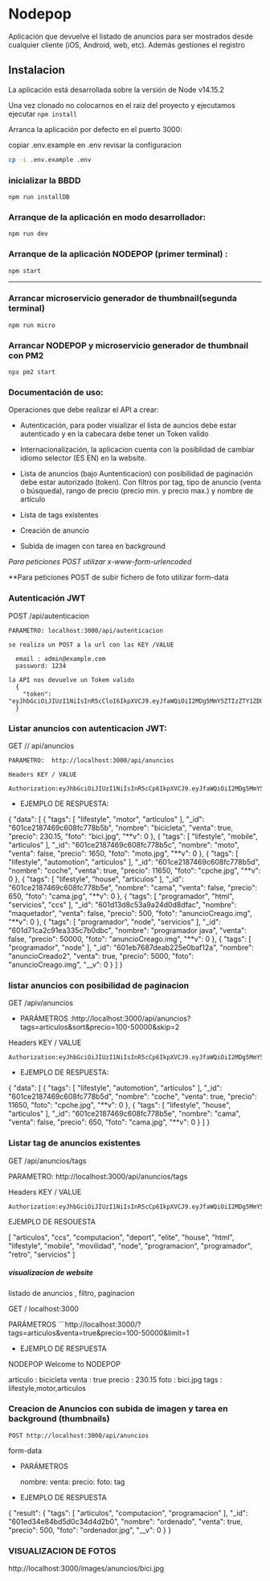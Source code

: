 # Nodepop

Aplicación que devuelve el listado de anuncios para ser mostrados desde cualquier cliente (iOS, Android, web, etc). Además gestiones el registro

## Instalacion

La aplicación está desarrollada sobre la versión de Node v14.15.2

Una vez clonado no colocarnos en el raiz del proyecto y ejecutamos ejecutar `npm install`

Arranca la aplicación por defecto en el puerto 3000:

copiar .env.example en .env revisar la configuracion

```sh
cp -i .env.example .env
```

### inicializar la BBDD

```
npm run installDB
```

### Arranque de la aplicación en modo desarrollador:

```
npm run dev
```

### Arranque de la aplicación NODEPOP (primer terminal) :

```
npm start
```

---

### Arrancar microservicio generador de thumbnail(segunda terminal)

```
npm run micro
```

### Arrancar NODEPOP y microservicio generador de thumbnail con PM2

```
npx pm2 start
```

### Documentación de uso:

Operaciones que debe realizar el API a crear:

- Autenticación, para poder visializar el lista de auncios debe estar autenticado y en la cabecara debe tener un Token valido

- Internacionalización, la aplicacion cuenta con la posiblidad de cambiar idiomo selector (ES EN) en la website.

- Lista de anuncios (bajo Auntenticacion) con posibilidad de paginación debe estar autorizado (token). Con filtros por tag, tipo de anuncio
  (venta o búsqueda), rango de precio (precio min. y precio max.) y nombre de artículo

- Lista de tags existentes
- Creación de anuncio
- Subida de imagen con tarea en background

_Para peticiones POST utilizar x-www-form-urlencoded_

\*\*Para peticiones POST de subir fichero de foto utilizar form-data

### Autenticación JWT

POST /api/autenticacion

    PARAMETRO: localhost:3000/api/autenticacion

    se realiza un POST a la url con las KEY /VALUE

      email : admin@example.com
      password: 1234

    la API nos devuelve un Tokem valido
      {
        "token": "eyJhbGciOiJIUzI1NiIsInR5cCloI6IkpXVCJ9.eyJfaWQiOiI2MDg5MmY5ZTIzZTY1ZDUyODhlOTAwYjEiLCJpYXQiOjE2MjA1NDgwMzEsImV4cCI6MTYyMDU1NTIzMX0.nrl_gtzOGsjNn4ZAv5PfkTJnsWaXXHIZELwGLP1YWME"
      }

### Listar anuncios con autenticacion JWT:

GET // api/anuncios

    PARAMETRO:  http://localhost:3000/api/anuncios

    Headers KEY / VALUE

    Authorization:eyJhbGciOiJIUzI1NiIsInR5cCp6IkpXVCJ9.eyJfaWQiOiI2MDg5MmY5ZTIzZTY1ZDUyODhlOTAwYjEiLCJpYXQiOjE2MjA1NDgwMzEsImV4cCI6MTYyMDU1NTIzMX0.nrl_gtzOGsjNn4ZAv5PfkTJnsWaXXHIZELwGLP1YWME

- EJEMPLO DE RESPUESTA:

{
"data": [
{
"tags": [
"lifestyle",
"motor",
"articulos"
],
"\_id": "601ce2187469c608fc778b5b",
"nombre": "bicicleta",
"venta": true,
"precio": 230.15,
"foto": "bici.jpg",
"**v": 0
},
{
"tags": [
"lifestyle",
"mobile",
"articulos"
],
"\_id": "601ce2187469c608fc778b5c",
"nombre": "moto",
"venta": false,
"precio": 1650,
"foto": "moto.jpg",
"**v": 0
},
{
"tags": [
"lifestyle",
"automotion",
"articulos"
],
"\_id": "601ce2187469c608fc778b5d",
"nombre": "coche",
"venta": true,
"precio": 11650,
"foto": "cpche.jpg",
"**v": 0
},
{
"tags": [
"lifestyle",
"house",
"articulos"
],
"\_id": "601ce2187469c608fc778b5e",
"nombre": "cama",
"venta": false,
"precio": 650,
"foto": "cama.jpg",
"**v": 0
},
{
"tags": [
"programador",
"html",
"servicios",
"ccs"
],
"\_id": "601d13d8c53a9a24d0d8dfac",
"nombre": "maquetador",
"venta": false,
"precio": 500,
"foto": "anuncioCreago.img",
"**v": 0
},
{
"tags": [
"programador",
"node",
"servicios"
],
"\_id": "601d71ca2c91ea335c7b0dbc",
"nombre": "programador java",
"venta": false,
"precio": 50000,
"foto": "anuncioCreago.img",
"**v": 0
},
{
"tags": [
"programador",
"node"
],
"\_id": "601eb7687deab225e0baf12a",
"nombre": "anuncioCreado2",
"venta": true,
"precio": 5000,
"foto": "anuncioCreago.img",
"\_\_v": 0
}
]
}

### listar anuncios con posibilidad de paginacion

GET /apiv/anuncios

- PARÁMETROS :http://localhost:3000/api/anuncios?tags=articulos&sort&precio=100-50000&skip=2

Headers KEY / VALUE

    Authorization:eyJhbGciOiJIUzI1NiIsInR5cCp6IkpXVCJ9.eyJfaWQiOiI2MDg5MmY5ZTIzZTY1ZDUyODhlOTAwYjEiLCJpYXQiOjE2MjA1NDgwMzEsImV4cCI6MTYyMDU1NTIzMX0.nrl_gtzOGsjNn4ZAv5PfkTJnsWaXXHIZELwGLP1YWME

- EJEMPLO DE RESPUESTA:

{
"data": [
{
"tags": [
"lifestyle",
"automotion",
"articulos"
],
"\_id": "601ce2187469c608fc778b5d",
"nombre": "coche",
"venta": true,
"precio": 11650,
"foto": "cpche.jpg",
"**v": 0
},
{
"tags": [
"lifestyle",
"house",
"articulos"
],
"\_id": "601ce2187469c608fc778b5e",
"nombre": "cama",
"venta": false,
"precio": 650,
"foto": "cama.jpg",
"**v": 0
}
]
}

### Listar tag de anuncios existentes

GET /api/anuncios/tags

PARAMETRO: http://localhost:3000/api/anuncios/tags

Headers KEY / VALUE

    Authorization:eyJhbGciOiJIUzI1NiIsInR5cCp6IkpXVCJ9.eyJfaWQiOiI2MDg5MmY5ZTIzZTY1ZDUyODhlOTAwYjEiLCJpYXQiOjE2MjA1NDgwMzEsImV4cCI6MTYyMDU1NTIzMX0.nrl_gtzOGsjNn4ZAv5PfkTJnsWaXXHIZELwGLP1YWME

EJEMPLO DE RESOUESTA

[
"articulos",
"ccs",
"computacion",
"deport",
"elite",
"house",
"html",
"lifestyle",
"mobile",
"movilidad",
"node",
"programacion",
"programador",
"retro",
"servicios"
]

##### visualizacion de website

listado de anuncios , filtro, paginacion

GET / localhost:3000

PARÁMETROS ```http://localhost:3000/?tags=articulos&venta=true&precio=100-50000&limit=1

- EJEMPLO DE RESPUESTA

NODEPOP
Welcome to NODEPOP

articulo : bicicleta
venta : true
precio : 230.15
foto : bici.jpg
tags : lifestyle,motor,articulos

### Creacion de Anuncios con subida de imagen y tarea en background (thumbnails)

```
POST http://localhost:3000/api/anuncios
```

form-data

- PARÁMETROS

  nombre:
  venta:
  precio:
  foto:
  tag

- EJEMPLO DE RESPUESTA

{
"result": {
"tags": [
"articulos",
"computacion",
"programacion"
],
"\_id": "601ed34e84bd5d0c34d4d2b0",
"nombre": "ordenado",
"venta": true,
"precio": 500,
"foto": "ordenador.jpg",
"\_\_v": 0
}
}

### VISUALIZACION DE FOTOS

http://localhost:3000/images/anuncios/bici.jpg
